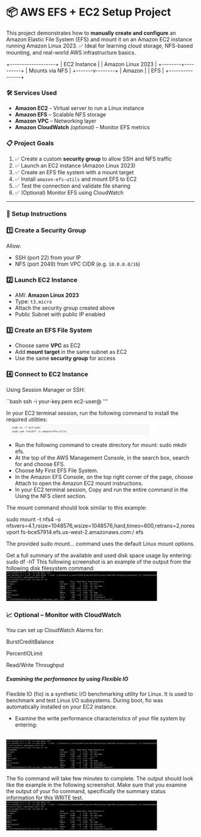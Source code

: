<h1>📦 AWS EFS + EC2 Setup Project</h1>

This project demonstrates how to **manually create and configure** an Amazon Elastic File System (EFS) and mount it on an Amazon EC2 instance running Amazon Linux 2023.
 ✅ Ideal for learning cloud storage, NFS-based mounting, and real-world AWS infrastructure basics.

  +-------------------+
            |   EC2 Instance    |
            | Amazon Linux 2023 |
            +--------+----------+
                     |
                Mounts via NFS
                     |
             +-------v--------+
             |     Amazon     |
             |     EFS        |
             +----------------+

<h3>🛠️ Services Used</h3>

- **Amazon EC2** – Virtual server to run a Linux instance
- **Amazon EFS** – Scalable NFS storage
- **Amazon VPC** – Networking layer
- **Amazon CloudWatch** *(optional)* – Monitor EFS metrics

<h3>📋 Project Goals</h3>

1. ✅ Create a custom **security group** to allow SSH and NFS traffic
2. ✅ Launch an EC2 instance (Amazon Linux 2023)
3. ✅ Create an EFS file system with a mount target
4. ✅ Install `amazon-efs-utils` and mount EFS to EC2
5. ✅ Test the connection and validate file sharing
6. ✅ (Optional) Monitor EFS using CloudWatch

---

<h3>🚀 Setup Instructions</h3>

### 1️⃣ Create a Security Group

Allow:
- SSH (port 22) from your IP
- NFS (port 2049) from VPC CIDR (e.g. `10.0.0.0/16`)

### 2️⃣ Launch EC2 Instance

- AMI: **Amazon Linux 2023**
- Type: `t3.micro`
- Attach the security group created above
- Public Subnet with public IP enabled

### 3️⃣ Create an EFS File System

- Choose same **VPC** as EC2
- Add **mount target** in the same subnet as EC2
- Use the same **security group** for access

### 4️⃣ Connect to EC2 Instance

Using Session Manager or SSH:

``bash
ssh -i your-key.pem ec2-user@<public-ip>
'''

In your EC2 terminal session, run the following command to install the required utilities:
<br/>
<img src="efs1.jpeg" height="80%" width="80%" alt="Disk Sanitization Steps"/>
<br />

- Run the following command to create directory for mount: sudo mkdir efs.
- At the top of the AWS Management Console, in the search box, search for and choose EFS.
- Choose My First EFS File System.
- In the Amazon EFS Console, on the top right corner of the page, choose Attach to open the Amazon EC2 mount instructions.
- In your EC2 terminal session, Copy and run the entire command in the Using the NFS client section.

The mount command should look similar to this example:

sudo mount -t nfs4 -o nfsvers=4.1,rsize=1048576,wsize=1048576,hard,timeo=600,retrans=2,noresvport fs-bce57914.efs.us-west-2.amazonaws.com:/ efs

 The provided sudo mount... command uses the default Linux mount options.

 Get a full summary of the available and used disk space usage by entering: sudo df -hT
This following screenshot is an example of the output from the following disk filesystem command: 
 <br/>
<img src="Check if the EFS file system is mounted.jpeg" height="80%" width="80%" alt="Disk Sanitization Steps"/>
<br />

<h3>📈 Optional – Monitor with CloudWatch</h3>

You can set up CloudWatch Alarms for:

BurstCreditBalance

PercentIOLimit

Read/Write Throughput

<h5>Examining the performance by using Flexible IO</h5>
 Flexible IO (fio) is a synthetic I/O benchmarking utility for Linux. It is used to benchmark and test Linux I/O subsystems. During boot, fio was automatically installed on your EC2 instance.

 - Examine the write performance characteristics of your file system by entering:
<br/>
<img src="Check if the EFS file system is mounted.jpeg" height="80%" width="80%" alt="Disk Sanitization Steps"/>
<br />

 The fio command will take few minutes to complete. The output should look like the example in the following screenshot. Make sure that you examine the output of your fio command, specifically the summary status information for this WRITE test.
 <br/>
<img src="Check if the EFS file system is mounted.jpeg" height="80%" width="80%" alt="Disk Sanitization Steps"/>
<br />
